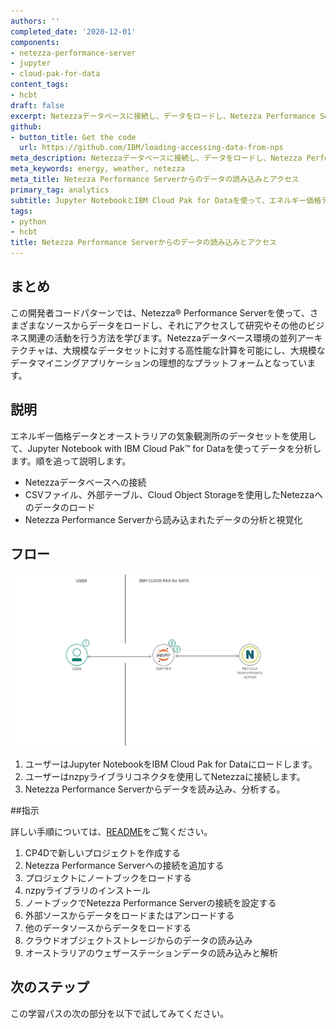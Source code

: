 ```yaml
---
authors: ''
completed_date: '2020-12-01'
components:
- netezza-performance-server
- jupyter
- cloud-pak-for-data
content_tags:
- hcbt
draft: false
excerpt: Netezzaデータベースに接続し、データをロードし、Netezza Performance Serverからロードされたデータを分析・可視化することで、エネルギーや気象データを分析する。
github:
- button_title: Get the code
  url: https://github.com/IBM/loading-accessing-data-from-nps
meta_description: Netezzaデータベースに接続し、データをロードし、Netezza Performance Serverからロードされたデータを分析・可視化することで、エネルギーや気象データを分析する。
meta_keywords: energy, weather, netezza
meta_title: Netezza Performance Serverからのデータの読み込みとアクセス
primary_tag: analytics
subtitle: Jupyter NotebookとIBM Cloud Pak for Dataを使って、エネルギー価格データと気象データセットを分析します。
tags:
- python
- hcbt
title: Netezza Performance Serverからのデータの読み込みとアクセス
---
```


## まとめ

この開発者コードパターンでは、Netezza&reg; Performance Serverを使って、さまざまなソースからデータをロードし、それにアクセスして研究やその他のビジネス関連の活動を行う方法を学びます。Netezzaデータベース環境の並列アーキテクチャは、大規模なデータセットに対する高性能な計算を可能にし、大規模なデータマイニングアプリケーションの理想的なプラットフォームとなっています。

## 説明

エネルギー価格データとオーストラリアの気象観測所のデータセットを使用して、Jupyter Notebook with IBM Cloud Pak&trade; for Dataを使ってデータを分析します。順を追って説明します。

* Netezzaデータベースへの接続
* CSVファイル、外部テーブル、Cloud Object Storageを使用したNetezzaへのデータのロード
* Netezza Performance Serverから読み込まれたデータの分析と視覚化

## フロー

![フロー図](images/flow.png)

1. ユーザーはJupyter NotebookをIBM Cloud Pak for Dataにロードします。
1. ユーザーはnzpyライブラリコネクタを使用してNetezzaに接続します。
1. Netezza Performance Serverからデータを読み込み、分析する。

##指示

詳しい手順については、[README](https://github.com/IBM/loading-accessing-data-from-nps/blob/main/README.md)をご覧ください。

1. CP4Dで新しいプロジェクトを作成する
1. Netezza Performance Serverへの接続を追加する
1. プロジェクトにノートブックをロードする
1. nzpyライブラリのインストール
1. ノートブックでNetezza Performance Serverの接続を設定する
1. 外部ソースからデータをロードまたはアンロードする
1. 他のデータソースからデータをロードする
1. クラウドオブジェクトストレージからのデータの読み込み
1. オーストラリアのウェザーステーションデータの読み込みと解析

## 次のステップ

この学習パスの次の部分を以下で試してみてください。